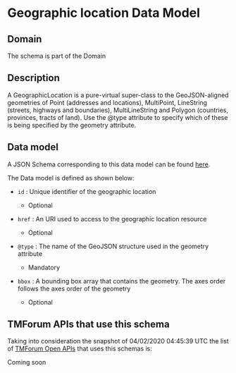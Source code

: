 # Geographic location Data Model

## Domain

The  schema is part of the  Domain

## Description

A GeographicLocation is a pure-virtual super-class to the GeoJSON-aligned geometries of Point (addresses and locations), MultiPoint, LineString (streets, highways and boundaries), MultiLineString and Polygon (countries, provinces, tracts of land). Use the @type attribute to specify which of these is being specified by the geometry attribute.

## Data model

A JSON Schema corresponding to this data model can be found
[here](https://github.com/tmforum-rand/schemas/blob/candidates/Common/GeographicLocation.schema.json).

The Data model is defined as shown below:
- `id` : Unique identifier of the geographic location

  - Optional

- `href` : An URI used to access to the geographic location resource

  - Optional

- `@type` : The name of the GeoJSON structure used in the geometry attribute

  - Mandatory

- `bbox` : A bounding box array that contains the geometry. The axes order follows the axes order of the geometry

  - Optional





## TMForum APIs that use this schema

Taking into consideration the snapshot of 04/02/2020 04:45:39 UTC the list of [TMForum Open APIs](https://www.tmforum.org/open-apis/) that uses this schemas is:

Coming soon